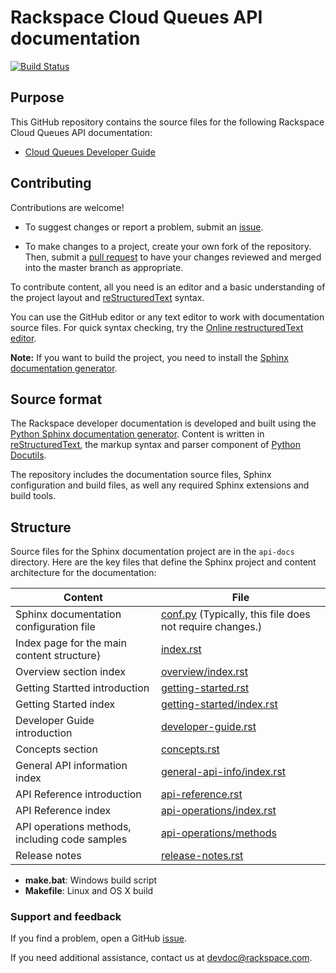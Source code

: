 # Rackspace Cloud Queues API documentation

[![Build Status](https://travis-ci.org/rackerlabs/docs-cloud-queues.svg?branch=master)](https://travis-ci.org/rackerlabs/docs-cloud-queues)


## Purpose

This GitHub repository contains the source files for the following Rackspace Cloud Queues API documentation:

* [Cloud Queues Developer Guide](https://developer.rackspace.com/docs/cloud-queues/v1/developer-guide/)

## Contributing

Contributions are welcome! 

* To suggest changes or report a problem, submit an [issue](https://github.com/rackerlabs/docs-cloud-queues/issues). 

* To make changes to a project, create your own fork of the repository. Then, submit a [pull 
request](https://github.com/rackerlabs/docs-cloud-queues/compare?expand=1) to have your changes reviewed 
and merged into the master branch as appropriate.

To contribute content, all you need is an editor and a 
basic understanding of the project layout and [reStructuredText](http://sphinx-doc.org/rest.html) syntax.

You can use the GitHub editor or any text editor to work with documentation source files. For quick syntax checking, try the 
[Online restructuredText editor](http://rst.ninjs.org/). 

**Note:** If you want to build the project, you need to install the [Sphinx documentation generator](http://www.sphinx-doc.org/en/stable/install.html). 

## Source format

The Rackspace developer documentation is developed and built using the [Python Sphinx documentation generator](http://sphinx-doc.org/). Content is 
written in [reStructuredText](http://sphinx-doc.org/rest.html), the markup syntax and parser component of 
[Python Docutils](http://docutils.sourceforge.net/index.html).

The repository includes the documentation source files, 
Sphinx configuration and build files, as well any required Sphinx 
extensions and build tools. 

## Structure

Source files for the Sphinx documentation project are in the ``api-docs`` directory. Here are the key files that define 
the Sphinx project and content architecture for the documentation: 

Content | File
--- | ---
|Sphinx documentation configuration file| [conf.py](https://github.com/rackerlabs/docs-cloud-queues/blob/master/api-docs/conf.py) (Typically, this file does not require changes.)
|Index page for the main content structure}| [index.rst](https://github.com/rackerlabs/docs-cloud-queues/blob/master/api-docs/index.rst)
|Overview section index| [overview/index.rst](https://github.com/rackerlabs/docs-cloud-queues/blob/master/api-docs/overview/index.rst)
|Getting Startted introduction| [getting-started.rst](https://github.com/rackerlabs/docs-cloud-queues/blob/master/api-docs/getting-started.rst)
|Getting Started index|[getting-started/index.rst](https://github.com/rackerlabs/docs-cloud-queues/blob/master/api-docs/getting-started/index.rst)
|Developer Guide introduction|[developer-guide.rst](https://github.com/rackerlabs/docs-cloud-queues/blob/master/api-docs/developer-guide.rst)
|Concepts section| [concepts.rst](https://github.com/rackerlabs/docs-cloud-queues/blob/master/api-docs/concepts.rst)
|General API information index|[general-api-info/index.rst](https://github.com/rackerlabs/docs-cloud-queues/blob/master/api-docs/general-api-info/index.rst)
|API Reference introduction|[api-reference.rst](https://github.com/rackerlabs/docs-cloud-identity/blob/master/api-docs/api-reference.rst)
|API Reference index|[api-operations/index.rst](https://github.com/rackerlabs/docs-cloud-queues/blob/master/api-docs/api-operations/index.rst)
|API operations methods, including code samples|[api-operations/methods](https://github.com/rackerlabs/docs-cloud-queues/tree/master/api-docs/api-operations/methods) 
|Release notes|[release-notes.rst](https://github.com/rackerlabs/docs-cloud-queues/blob/master/api-docs/release-notes.rst)

* **make.bat**: Windows build script
* **Makefile**: Linux and OS X build

### Support and feedback

If you find a problem, open a GitHub [issue](https://github.com/rackerlabs/docs-cloud-queues/issues).

If you need additional assistance, contact us at [devdoc@rackspace.com](mailto:devdoc@rackspace.com).
